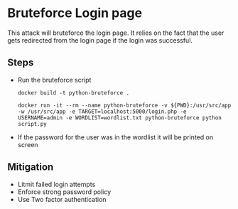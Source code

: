 # Bruteforce Login page

This attack will bruteforce the login page. It relies on the fact that the user gets redirected from the login page if the login was successful.

## Steps

- Run the bruteforce script

    `docker build -t python-bruteforce .`

    `docker run -it --rm --name python-bruteforce -v ${PWD}:/usr/src/app -w /usr/src/app -e TARGET=localhost:5000/login.php -e USERNAME=admin -e WORDLIST=wordlist.txt python-bruteforce python script.py`


- If the password for the user was in the wordlist it will be printed on screen

## Mitigation

- Litmit failed login attempts
- Enforce strong password policy
- Use Two factor authentication
